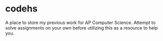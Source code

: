# codehs
A place to store my previous work for AP Computer Science. Attempt to solve assignments on your own before utilizing this as a resource to help you.
